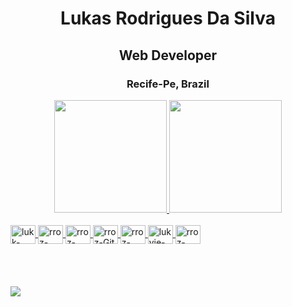 <div align="center">
  <h1>Lukas Rodrigues Da Silva</h1>
  <h2>Web Developer</h2>
  <h3>Recife-Pe, Brazil</h3>     
</div>
<div align="center">
  <a href="https://github.com/lukyieDev">
  <img height="180em" src="https://github-readme-stats.vercel.app/api?username=lukyieDev&show_icons=true&theme=dracula&include_all_commits=true&count_private=true"/)>
  <img height="180em" src="https://github-readme-stats.vercel.app/api/top-langs/?username=lukyieDev&layout=compact&langs_count=7&theme=dracula"/)>
</div>
<div style="display: inline_block"> <br>
  <img align="center" alt="lukk-javaScript" height="30" width="40" src="https://cdn.jsdelivr.net/gh/devicons/devicon/icons/javascript/javascript-original.svg">
  <img align="center" alt="rroz-HTML5" height="30" width="40" src="https://cdn.jsdelivr.net/gh/devicons/devicon/icons/html5/html5-original.svg">
  <img align="center" alt="rroz-CSS" height="30" width="40" src="https://cdn.jsdelivr.net/gh/devicons/devicon/icons/css3/css3-original.svg">
  <img align="center" alt="rroz-Git" height="30" width="40" src="https://cdn.jsdelivr.net/gh/devicons/devicon/icons/git/git-original.svg">
  <img align="center" alt="rroz-node" height="30" width="40" src="https://cdn.jsdelivr.net/gh/devicons/devicon/icons/nodejs/nodejs-plain-wordmark.svg">
  <img align="center" alt="lukyie-vue" height="30" width="40" src="https://upload.wikimedia.org/wikipedia/commons/thumb/9/95/Vue.js_Logo_2.svg/1184px-                        Vue.js_Logo_2.svg.png">
  <img align="center" alt="rroz-node" height="30" width="40" src="https://mpng.subpng.com/20180824/ktx/kisspng-mysql-workbench-computer-icons-logo-portable-netwo-  thezedt-tech-tips-and-random-thoughts-5b80352110ca84.1955496015351288650688.jpg">
</div>
  <br>
<br>
<br>
<br>
  <div> 
  <a href="https://www.instagram.com/lukk_dev/" target="_blank"><img src="https://img.shields.io/badge/-Instagram-%23E4405F?style=for-the-badge&logo=instagram&logoColor=white" ></a> 
   
</div>
